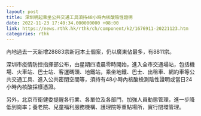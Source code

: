 ```yaml
---
layout: post
title: 深圳明起乘坐公共交通工具須持48小時內核酸陰性證明
date: 2022-11-23 17:40:34.000000000 +08:00
link: https://news.rthk.hk/rthk/ch/component/k2/1676911-20221123.htm
categories: rthk
---
```


內地過去一天新增28883宗新冠本土個案，仍以廣東佔最多，有8811宗。

深圳市疫情防控指揮部公布，由星期四凌晨零時開始，進入全市交通場站，包括機場、火車站、巴士站、客運碼頭、地鐵站，乘坐地鐵、巴士、出租車、網約車等公共交通工具、進入公共密閉空間等，須持有48小時內核酸檢測陰性證明或當日24小時內核酸採樣憑證。

另外，北京市衛健委提醒各行業、各單位及各部門，加強人員動態管理，進一步降低到崗率；養老院、兒童福利服務機構、護理院等重點場所，實行閉環管理。
